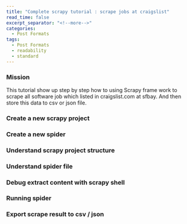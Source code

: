 ```yaml
---
title: "Complete scrapy tutorial : scrape jobs at craigslist"
read_time: false
excerpt_separator: "<!--more-->"
categories:
  - Post Formats
tags:
  - Post Formats
  - readability
  - standard
---
```


<!--more-->

### Mission

This tutorial show up step by step how to using Scrapy frame work to scrape all software job which listed in craigslist.com at sfbay. And then store this data to csv or json file.



### Create a new scrapy project

### Create a new spider

### Understand scrapy project structure

### Understand spider file

### Debug extract content with scrapy shell

### Running spider

### Export scrape result to csv / json